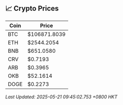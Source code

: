 ## 📈 Crypto Prices

| Coin | Price |
| ---- | ----- |
| BTC | $106871.8039 |
| ETH | $2544.2054 |
| BNB | $651.0580 |
| CRV | $0.7193 |
| ARB | $0.3965 |
| OKB | $52.1614 |
| DOGE | $0.2273 |

_Last Updated: 2025-05-21 09:45:02.753 +0800 HKT_